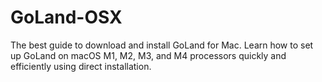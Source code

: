 # GoLand-OSX
The best guide to download and install GoLand for Mac. Learn how to set up GoLand on macOS M1, M2, M3, and M4 processors quickly and efficiently using direct installation.
